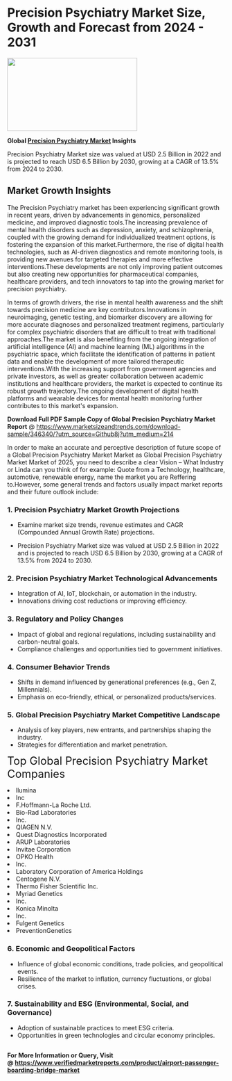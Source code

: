 <H1>Precision Psychiatry Market Size, Growth and Forecast from 2024 - 2031</H1><img class="aligncenter size-medium wp-image-584254" src="https://thirdeyenews.in/wp-content/uploads/2024/09/Global-Market-Research-300x168.jpeg" alt="" width="300" height="168" /><p><strong>Global&nbsp;<a href="https://www.marketsizeandtrends.com/download-sample/346340/?utm_source=Github8j?utm_medium=214">Precision Psychiatry Market</a> Insights</strong></p><p>Precision Psychiatry Market size was valued at USD 2.5 Billion in 2022 and is projected to reach USD 6.5 Billion by 2030, growing at a CAGR of 13.5% from 2024 to 2030.</p><p><h2>Market Growth Insights</h2> <p>The Precision Psychiatry market has been experiencing significant growth in recent years, driven by advancements in genomics, personalized medicine, and improved diagnostic tools.The increasing prevalence of mental health disorders such as depression, anxiety, and schizophrenia, coupled with the growing demand for individualized treatment options, is fostering the expansion of this market.Furthermore, the rise of digital health technologies, such as AI-driven diagnostics and remote monitoring tools, is providing new avenues for targeted therapies and more effective interventions.These developments are not only improving patient outcomes but also creating new opportunities for pharmaceutical companies, healthcare providers, and tech innovators to tap into the growing market for precision psychiatry.</p> <p>In terms of growth drivers, the rise in mental health awareness and the shift towards precision medicine are key contributors.Innovations in neuroimaging, genetic testing, and biomarker discovery are allowing for more accurate diagnoses and personalized treatment regimens, particularly for complex psychiatric disorders that are difficult to treat with traditional approaches.The market is also benefiting from the ongoing integration of artificial intelligence (AI) and machine learning (ML) algorithms in the psychiatric space, which facilitate the identification of patterns in patient data and enable the development of more tailored therapeutic interventions.With the increasing support from government agencies and private investors, as well as greater collaboration between academic institutions and healthcare providers, the market is expected to continue its robust growth trajectory.The ongoing development of digital health platforms and wearable devices for mental health monitoring further contributes to this market's expansion.</p> <p><span class=""><strong>Download Full PDF Sample Copy of Global Precision Psychiatry Market Report</strong> @ <a href="https://www.marketsizeandtrends.com/download-sample/346340/?utm_source=Github8j?utm_medium=214" target="_blank">https://www.marketsizeandtrends.com/download-sample/346340/?utm_source=Github8j?utm_medium=214</a></span></p><p>In order to make an accurate and perceptive description of future scope of a Global&nbsp;Precision Psychiatry Market Market as Global&nbsp;Precision Psychiatry Market Market of 2025, you need to describe a clear Vision &ndash; What Industry or Linda can you think of for example: Quote from a Technology, healthcare, automotive, renewable energy, name the market you are Reffering to.However, some general trends and factors usually impact market reports and their future outlook include:</p><h3>1.&nbsp;<strong>Precision Psychiatry Market Growth Projections</strong></h3><ul><li>Examine market size trends, revenue estimates and CAGR (Compounded Annual Growth Rate) projections.</li><li><p>Precision Psychiatry Market size was valued at USD 2.5 Billion in 2022 and is projected to reach USD 6.5 Billion by 2030, growing at a CAGR of 13.5% from 2024 to 2030.</p></li></ul><h3>2.&nbsp;<strong>Precision Psychiatry Market Technological Advancements</strong></h3><ul><li>Integration of AI, IoT, blockchain, or automation in the industry.</li><li>Innovations driving cost reductions or improving efficiency.</li></ul><h3>3.&nbsp;<strong>Regulatory and Policy Changes</strong></h3><ul><li>Impact of global and regional regulations, including sustainability and carbon-neutral goals.</li><li>Compliance challenges and opportunities tied to government initiatives.</li></ul><h3>4.&nbsp;<strong>Consumer Behavior Trends</strong></h3><ul><li>Shifts in demand influenced by generational preferences (e.g., Gen Z, Millennials).</li><li>Emphasis on eco-friendly, ethical, or personalized products/services.</li></ul><h3>5.&nbsp;<strong>Global Precision Psychiatry Market Competitive Landscape</strong></h3><ul><li>Analysis of key players, new entrants, and partnerships shaping the industry.</li><li>Strategies for differentiation and market penetration.</li></ul><p data-pm-slice="1 1 []"><span style="color: inherit; font-family: inherit; font-size: 25px;">Top Global Precision Psychiatry Market Companies</span></p><div class="" data-test-id=""><p><li>llumina</li><li> Inc</li><li> F.Hoffmann-La Roche Ltd.</li><li> Bio-Rad Laboratories</li><li> Inc.</li><li> QIAGEN N.V.</li><li> Quest Diagnostics Incorporated</li><li> ARUP Laboratories</li><li> Invitae Corporation</li><li> OPKO Health</li><li> Inc.</li><li> Laboratory Corporation of America Holdings</li><li> Centogene N.V.</li><li> Thermo Fisher Scientific Inc.</li><li> Myriad Genetics</li><li> Inc.</li><li> Konica Minolta</li><li> Inc.</li><li> Fulgent Genetics</li><li> PreventionGenetics</li></p></div><h3>6.&nbsp;<strong>Economic and Geopolitical Factors</strong></h3><ul><li>Influence of global economic conditions, trade policies, and geopolitical events.</li><li>Resilience of the market to inflation, currency fluctuations, or global crises.</li></ul><h3>7.&nbsp;<strong>Sustainability and ESG (Environmental, Social, and Governance)</strong></h3><ul><li>Adoption of sustainable practices to meet ESG criteria.</li><li>Opportunities in green technologies and circular economy principles.</li></ul><h2><strong style="font-size: 14px;">For More Information or Query, Visit @&nbsp;</strong><a style="background-color: #ffffff; font-size: 14px;" href="https://www.marketsizeandtrends.com/report/precision-psychiatry-market/" target="_blank">https://www.verifiedmarketreports.com/product/airport-passenger-boarding-bridge-market</a></h2>